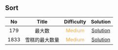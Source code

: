 ## Sort

|  No   | Title  |            Difficulty             |                 Solution                 |
| :---: | :----: | :-------------------------------: | :--------------------------------------: |
|  179  | 最大数 | <font color=#F0AD4E>Medium</font> | [Solution](largest_number/Solution.java) |
|  1833  | 雪糕的最大数量 | <font color=#F0AD4E>Medium</font> | [Solution](maximum_ice_cream_bars/Solution.java) |
